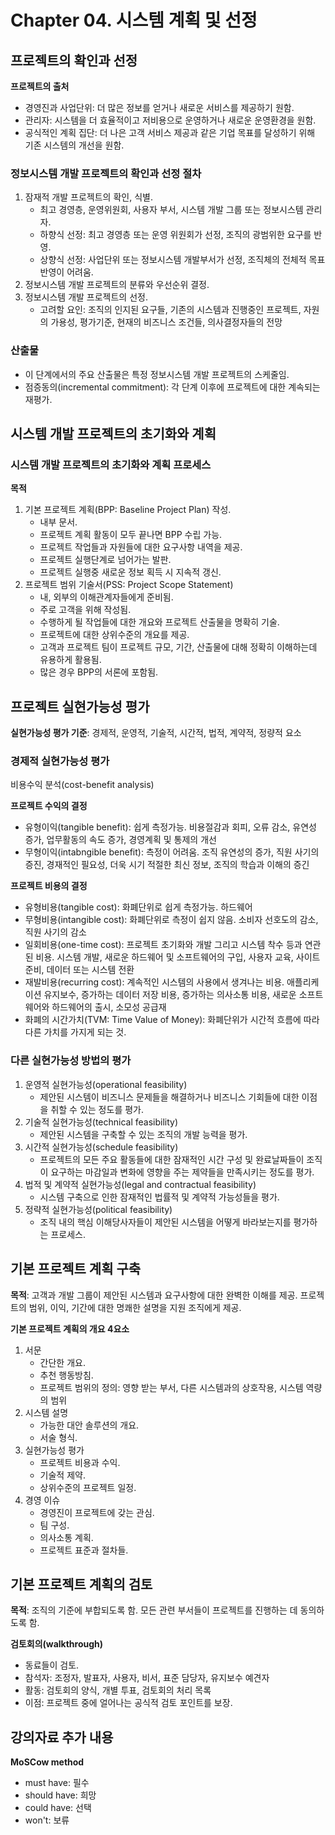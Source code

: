 # Chapter 04. 시스템 계획 및 선정

## 프로젝트의 확인과 선정

**프로젝트의 출처**

- 경영진과 사업단위: 더 많은 정보를 얻거나 새로운 서비스를 제공하기 원함.
- 관리자: 시스템을 더 효율적이고 저비용으로 운영하거나 새로운 운영환경을 원함.
- 공식적인 계획 집단: 더 나은 고객 서비스 제공과 같은 기업 목표를 달성하기 위해 기존 시스템의 개선을 원함.

### 정보시스템 개발 프로젝트의 확인과 선정 절차

1. 잠재적 개발 프로젝트의 확인, 식별.
	- 최고 경영층, 운영위원회, 사용자 부서, 시스템 개발 그룹 또는 정보시스템 관리자.
	- 하향식 선정: 최고 경영층 또는 운영 위원회가 선정, 조직의 광범위한 요구를 반영.
	- 상향식 선정: 사업단위 또는 정보시스템 개발부서가 선정, 조직체의 전체적 목표 반영이 어려움.
2. 정보시스템 개발 프로젝트의 분류와 우선순위 결정.
3. 정보시스템 개발 프로젝트의 선정.
	- 고려할 요인: 조직의 인지된 요구들, 기존의 시스템과 진행중인 프로젝트, 자원의 가용성, 평가기준, 현재의 비즈니스 조건들, 의사결정자들의 전망

### 산출물

- 이 단계에서의 주요 산출물은 특정 정보시스템 개발 프로젝트의 스케줄임.
- 점증동의(incremental commitment): 각 단계 이후에 프로젝트에 대한 계속되는 재평가.

## 시스템 개발 프로젝트의 초기화와 계획

### 시스템 개발 프로젝트의 초기화와 계획 프로세스

**목적**

1. 기본 프로젝트 계획(BPP: Baseline Project Plan) 작성.
	- 내부 문서.
	- 프로젝트 계획 활동이 모두 끝나면 BPP 수립 가능.
	- 프로젝트 작업들과 자원들에 대한 요구사항 내역을 제공.
	- 프로젝트 실행단계로 넘어가는 발판.
	- 프로젝트 실행중 새로운 정보 획득 시 지속적 갱신.
2. 프로젝트 범위 기술서(PSS: Project Scope Statement)
	- 내, 외부의 이해관계자들에게 준비됨.
	- 주로 고객을 위해 작성됨.
	- 수행하게 될 작업들에 대한 개요와 프로젝트 산출물을 명확히 기술.
	- 프로젝트에 대한 상위수준의 개요를 제공.
	- 고객과 프로젝트 팀이 프로젝트 규모, 기간, 산출물에 대해 정확히 이해하는데 유용하게 활용됨.
	- 많은 경우 BPP의 서론에 포함됨.

## 프로젝트 실현가능성 평가

**실현가능성 평가 기준**: 경제적, 운영적, 기술적, 시간적, 법적, 계약적, 정량적 요소

### 경제적 실현가능성 평가

비용수익 분석(cost-benefit analysis)

**프로젝트 수익의 결정**

- 유형이익(tangible benefit): 쉽게 측정가능. 비용절감과 회피, 오류 감소, 유연성 증가, 업무활동의 속도 증가, 경영계획 및 통제의 개선
- 무형이익(intabngible benefit): 측정이 어려움. 조직 유연성의 증가, 직원 사기의 증진, 경재적인 필요성, 더욱 시기 적절한 최신 정보, 조직의 학습과 이해의 증긴

**프로젝트 비용의 결정**

- 유형비용(tangible cost): 화폐단위로 쉽게 측정가능. 하드웨어
- 무형비용(intangible cost): 화폐단위로 측정이 쉽지 않음. 소비자 선호도의 감소, 직원 사기의 감소
- 일회비용(one-time cost): 프로젝트 초기화와 개발 그리고 시스템 착수 등과 연관된 비용. 시스템 개발, 새로운 하드웨어 및 소프트웨어의 구입, 사용자 교육, 사이트 준비, 데이터 또는 시스템 전환
- 재발비용(recurring cost): 계속적인 시스템의 사용에서 생겨나는 비용. 애플리케이션 유지보수, 증가하는 데이터 저장 비용, 증가하는 의사소통 비용, 새로운 소프트웨어와 하드웨어의 출시, 소모성 공급재
- 화폐의 시간가치(TVM: Time Value of Money): 화폐단위가 시간적 흐름에 따라 다른 가치를 가지게 되는 것.

### 다른 실현가능성 방법의 평가

1. 운영적 실현가능성(operational feasibility)
	- 제안된 시스템이 비즈니스 문제들을 해결하거나 비즈니스 기회들에 대한 이점을 취할 수 있는 정도를 평가.
2. 기술적 실현가능성(technical feasibility)
	- 제안된 시스템을 구축할 수 있는 조직의 개발 능력을 평가.
3. 시간적 실현가능성(schedule feasibility)
	- 프로젝트의 모든 주요 활동들에 대한 잠재적인 시간 구성 및 완료날짜들이 조직이 요구하는 마감일과 변화에 영향을 주는 제약들을 만족시키는 정도를 평가.
4. 법적 및 계약적 실현가능성(legal and contractual feasibility)
	- 시스템 구축으로 인한 잠재적인 법률적 및 계약적 가능성들을 평가.
5. 정략적 실현가능성(political feasibility)
	- 조직 내의 핵심 이해당사자들이 제안된 시스템을 어떻게 바라보는지를 평가하는 프로세스.

## 기본 프로젝트 계획 구축

**목적**: 고객과 개발 그룹이 제안된 시스템과 요구사항에 대한 완벽한 이해를 제공. 프로젝트의 범위, 이익, 기간에 대한 명쾌한 설명을 지원 조직에게 제공.

**기본 프로젝트 계획의 개요 4요소**

1. 서문
	- 간단한 개요.
	- 추천 행동방침.
	- 프로젝트 범위의 정의: 영향 받는 부서, 다른 시스템과의 상호작용, 시스템 역량의 범위
2. 시스템 설명
	- 가능한 대안 솔루션의 개요.
	- 서술 형식.
3. 실현가능성 평가
	- 프로젝트 비용과 수익.
	- 기술적 제약.
	- 상위수준의 프로젝트 일정.
4. 경영 이슈
	- 경영진이 프로젝트에 갖는 관심.
	- 팀 구성.
	- 의사소통 계획.
	- 프로젝트 표준과 절차들.

## 기본 프로젝트 계획의 검토

**목적**: 조직의 기준에 부합되도록 함. 모든 관련 부서들이 프로젝트를 진행하는 데 동의하도록 함.

**검토회의(walkthrough)**

- 동료들이 검토.
- 참석자: 조정자, 발표자, 사용자, 비서, 표준 담당자, 유지보수 예견자
- 활동: 검토회의 양식, 개별 투표, 검토회의 처리 목록
- 이점: 프로젝트 중에 얼어나는 공식적 검토 포인트를 보장.


## 강의자료 추가 내용

**MoSCow method**

- must have: 필수
- should have: 희망
- could have: 선택
- won't: 보류